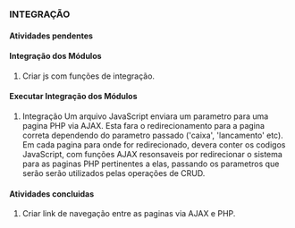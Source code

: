 ### INTEGRAÇÃO

#### Atividades pendentes

#### Integração dos Módulos
1. Criar js com funções de integração.

#### Executar Integração dos Módulos
1. Integração
	Um arquivo JavaScript enviara um parametro para uma pagina PHP via AJAX. Esta fara o redirecionamento para a pagina correta dependendo do parametro passado ('caixa', 'lancamento' etc). Em cada pagina para onde for redirecionado, devera conter os codigos JavaScript, com funções AJAX resonsaveis por redirecionar o sistema para as paginas PHP pertinentes a elas, passando os parametros que serão serão utilizados pelas operações de CRUD.

#### Atividades concluidas
1. Criar link de navegação entre as paginas via AJAX e PHP.